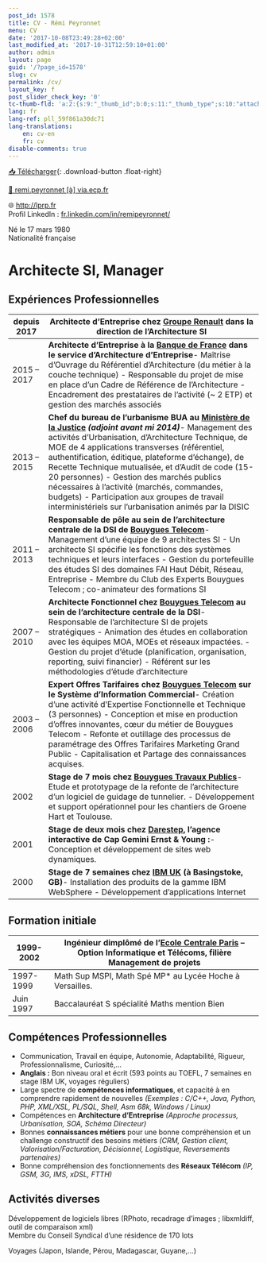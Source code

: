 ```yaml
---
post_id: 1578
title: CV - Rémi Peyronnet
menu: CV
date: '2017-10-08T23:49:28+02:00'
last_modified_at: '2017-10-31T12:59:10+01:00'
author: admin
layout: page
guid: '/?page_id=1578'
slug: cv
permalink: /cv/
layout_key: f
post_slider_check_key: '0'
tc-thumb-fld: 'a:2:{s:9:"_thumb_id";b:0;s:11:"_thumb_type";s:10:"attachment";}'
lang: fr
lang-ref: pll_59f861a30dc71
lang-translations:
    en: cv-en
    fr: cv
disable-comments: true
---
```


[&#x1f4e5;&#xfe0e; Télécharger](/files/RemiPeyronnet_cv_fr.pdf){: .download-button .float-right}

[📧 remi.peyronnet \[à\] via.ecp.fr](mailto:remi+cv@via.ecp.fr)

🌐 <http://lprp.fr>  
Profil LinkedIn : [fr.linkedin.com/in/remipeyronnet/](http://fr.linkedin.com/in/remipeyronnet/)

Né le 17 mars 1980  
Nationalité française

# Architecte SI, Manager

## Expériences Professionnelles

| depuis 2017 | **Architecte d’Entreprise chez [Groupe Renault](https://group.renault.com/) dans la direction de l’Architecture SI** |
|---|---|
| 2015 – 2017 | **Architecte d’Entreprise à la [Banque de France](http://www.banque-france.fr) dans le service d’Architecture d’Entreprise**- Maîtrise d’Ouvrage du Référentiel d’Architecture (du métier à la couche technique) - Responsable du projet de mise en place d’un Cadre de Référence de l’Architecture - Encadrement des prestataires de l’activité (~ 2 ETP) et gestion des marchés associés |
| 2013 – 2015 | **Chef du bureau de l’urbanisme BUA au [Ministère de la Justice](http://www.justice.gouv.fr/) *(adjoint avant mi 2014)***- Management des activités d’Urbanisation, d’Architecture Technique, de MOE de 4 applications       transverses (référentiel, authentification, éditique, plateforme d’échange), de Recette Technique       mutualisée, et d’Audit de code (15-20 personnes) - Gestion des marchés publics nécessaires à l’activité (marchés, commandes, budgets) - Participation aux groupes de travail interministériels sur l’urbanisation animés par la DISIC |
| 2011 – 2013 | **Responsable de pôle au sein de l’architecture centrale de la DSI de [Bouygues Telecom](http://www.bouyguestelecom.fr)**- Management d’une équipe de 9 architectes SI - Un architecte SI spécifie les fonctions des systèmes techniques et leurs interfaces - Gestion du portefeuille des études SI des domaines FAI Haut Débit, Réseau, Entreprise - Membre du Club des Experts Bouygues Telecom ; co-animateur des formations SI |
| 2007 – 2010 | **Architecte Fonctionnel chez [Bouygues Telecom](http://www.bouyguestelecom.fr) au sein de l’architecture centrale de la DSI**- Responsable de l’architecture SI de projets stratégiques - Animation des études en collaboration avec les équipes MOA, MOEs et réseaux impactées. - Gestion du projet d’étude (planification, organisation, reporting, suivi financier) - Référent sur les méthodologies d’étude d’architecture |
| 2003 – 2006 | **Expert Offres Tarifaires chez [Bouygues Telecom](http://www.bouyguestelecom.fr) sur le Système d’Information Commercial**- Création d’une activité d’Expertise Fonctionnelle et Technique (3 personnes) - Conception et mise en production d’offres innovantes, cœur du métier de Bouygues Telecom - Refonte et outillage des processus de paramétrage des Offres Tarifaires Marketing Grand Public - Capitalisation et Partage des connaissances acquises. |
| 2002 | **Stage de 7 mois chez** [**Bouygues Travaux Publics**](http://www.bouygues-construction.com)- Etude et prototypage de la refonte de l’architecture d’un logiciel de guidage de tunnelier. - Développement et support opérationnel pour les chantiers de Groene Hart et Toulouse. |
| 2001 | **Stage de deux mois chez [Darestep](http://www.darestep.com.fr), l’agence interactive de Cap Gemini Ernst &amp; Young :**- Conception et développement de sites web dynamiques. |
| 2000 | **Stage de 7 semaines chez [IBM UK](http://www.ibm.com) (à Basingstoke, GB)**- Installation des produits de la gamme IBM WebSphere - Développement d’applications Internet |

## Formation initiale

| 1999-2002 | Ingénieur dimplômé de l’[Ecole Centrale Paris](http://www.ecp.fr) – Option Informatique et Télécoms, filière Management de projets |
|---|---|
| 1997-1999 | Math Sup MSPI, Math Spé MP\* au Lycée Hoche à Versailles. |
| Juin 1997 | Baccalauréat S spécialité Maths mention Bien |

## Compétences Professionnelles

- Communication, Travail en équipe, Autonomie, Adaptabilité, Rigueur, Professionnalisme, Curiosité,…
- **Anglais :** Bon niveau oral et écrit (593 points au TOEFL, 7 semaines en stage IBM UK, voyages réguliers)
- Large spectre de **compétences informatiques**, et capacité à en comprendre rapidement de nouvelles *(Exemples : C/C++, Java, Python, PHP, XML/XSL, PL/SQL, Shell, Asm 68k, Windows / Linux)*
- Compétences en **Architecture d’Entreprise** *(Approche processus, Urbanisation, SOA, Schéma Directeur)*
- Bonnes **connaissances métiers** pour une bonne compréhension et un challenge constructif des besoins métiers *(CRM, Gestion client, Valorisation/Facturation, Décisionnel, Logistique, Reversements partenaires)*
- Bonne compréhension des fonctionnements des **Réseaux Télécom** *(IP, GSM, 3G, IMS, xDSL, FTTH)*

## Activités diverses

Développement de logiciels libres (RPhoto, recadrage d’images ; libxmldiff, outil de comparaison xml)  
Membre du Conseil Syndical d’une résidence de 170 lots

Voyages (Japon, Islande, Pérou, Madagascar, Guyane,…)
